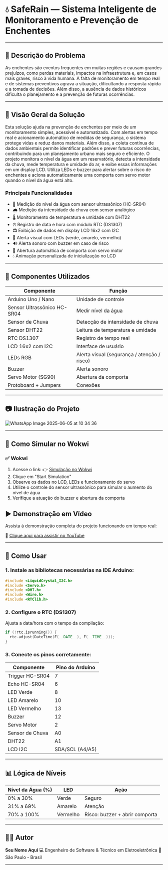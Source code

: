 
# 💧 SafeRain — Sistema Inteligente de Monitoramento e Prevenção de Enchentes

---

## 📝 Descrição do Problema

As enchentes são eventos frequentes em muitas regiões e causam grandes prejuízos, como perdas materiais, impactos na infraestrutura e, em casos mais graves, risco à vida humana. 
A falta de monitoramento em tempo real e de sistemas preventivos agrava a situação, dificultando a resposta rápida e a tomada de decisões. Além disso, a ausência de dados históricos dificulta o planejamento e a prevenção de futuras ocorrências.

---

## 🎯 Visão Geral da Solução

Esta solução ajuda na prevenção de enchentes por meio de um monitoramento simples, acessível e automatizado. Com alertas em tempo real e acionamento automático de medidas de segurança, o sistema protege vidas e reduz danos materiais.
Além disso, a coleta contínua de dados ambientais permite identificar padrões e prever futuras ocorrências, contribuindo para um planejamento urbano mais seguro e eficiente.
O projeto monitora o nível da água em um reservatório, detecta a intensidade da chuva, mede temperatura e umidade do ar, e exibe essas informações em um display LCD. Utiliza LEDs e buzzer para alertar sobre o risco de enchentes e aciona automaticamente uma comporta com servo motor quando o nível da água está alto.

### Principais Funcionalidades

- 📏 Medição do nível da água com sensor ultrassônico (HC-SR04)
- 🌧️ Medição da intensidade da chuva com sensor analógico
- 🌡️ Monitoramento de temperatura e umidade com DHT22
- ⏰ Registro de data e hora com módulo RTC (DS1307)
- 📺 Exibição de dados em display LCD 16x2 com I2C
- 🚦 Alerta visual com LEDs (verde, amarelo, vermelho)
- 🔊 Alerta sonoro com buzzer em caso de risco
- 🚪 Abertura automática de comporta com servo motor
- 💧 Animação personalizada de inicialização no LCD

---

## 🧰 Componentes Utilizados

| Componente                 | Função                                   |
|----------------------------|------------------------------------------|
| Arduino Uno / Nano         | Unidade de controle                      |
| Sensor Ultrassônico HC-SR04| Medir nível da água                      |
| Sensor de Chuva            | Detecção de intensidade de chuva         |
| Sensor DHT22               | Leitura de temperatura e umidade         |
| RTC DS1307                 | Registro de tempo real                   |
| LCD 16x2 com I2C           | Interface de usuário                     |
| LEDs RGB                   | Alerta visual (segurança / atenção / risco) |
| Buzzer                     | Alerta sonoro                            |
| Servo Motor (SG90)         | Abertura da comporta                     |
| Protoboard + Jumpers       | Conexões                                 |

---

## 📷 Ilustração do Projeto

![WhatsApp Image 2025-06-05 at 10 34 36](https://github.com/user-attachments/assets/c013fa23-57b3-4352-8aac-4967b64228c4)


---

## 🧪 Como Simular no Wokwi

### ✅ Wokwi 

1. Acesse o link: 👉 [Simulação no Wokwi](https://wokwi.com/projects/432792167470635009)
2. Clique em "Start Simulation"
3. Observe os dados no LCD, LEDs e funcionamento do servo
4. Utilize o controle do sensor ultrassônico para simular o aumento do nível de água
5. Verifique a atuação do buzzer e abertura da comporta


## ▶️ Demonstração em Vídeo

Assista à demonstração completa do projeto funcionando em tempo real:

🎥 [Clique aqui para assistir no YouTube](https://youtu.be/7SdYCLk2rVk)

---

## 🚀 Como Usar

### 1. Instale as bibliotecas necessárias na IDE Arduino:

```cpp
#include <LiquidCrystal_I2C.h>
#include <Servo.h>
#include <DHT.h>
#include <Wire.h>
#include <RTClib.h>
````

### 2. Configure o RTC (DS1307)

Ajusta a data/hora com o tempo da compilação:

```cpp
if (!rtc.isrunning()) {
  rtc.adjust(DateTime(F(__DATE__), F(__TIME__)));
}
```

### 3. Conecte os pinos corretamente:

| Componente      | Pino do Arduino |
| --------------- | --------------- |
| Trigger HC-SR04 | 7               |
| Echo HC-SR04    | 6               |
| LED Verde       | 8               |
| LED Amarelo     | 10              |
| LED Vermelho    | 13              |
| Buzzer          | 12              |
| Servo Motor     | 2               |
| Sensor de Chuva | A0              |
| DHT22           | A1              |
| LCD I2C         | SDA/SCL (A4/A5) |

---

## 📊 Lógica de Níveis

| Nível da Água (%) | LED      | Ação                           |
| ----------------- | -------- | ------------------------------ |
| 0% a 30%          | Verde    | Seguro                         |
| 31% a 69%         | Amarelo  | Atenção                        |
| 70% a 100%        | Vermelho | Risco: buzzer + abrir comporta |

---

## 👨‍💻 Autor

**Seu Nome Aqui**
💻 Engenheiro de Software & Técnico em Eletroeletrônica
📍 São Paulo - Brasil

---

